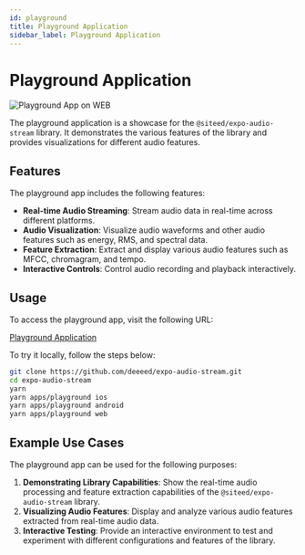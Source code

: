 ```yaml
---
id: playground
title: Playground Application
sidebar_label: Playground Application
---
```


# Playground Application

![Playground App on WEB](/img/playground_web.png)

The playground application is a showcase for the `@siteed/expo-audio-stream` library. It demonstrates the various features of the library and provides visualizations for different audio features.


## Features

The playground app includes the following features:

- **Real-time Audio Streaming**: Stream audio data in real-time across different platforms.
- **Audio Visualization**: Visualize audio waveforms and other audio features such as energy, RMS, and spectral data.
- **Feature Extraction**: Extract and display various audio features such as MFCC, chromagram, and tempo.
- **Interactive Controls**: Control audio recording and playback interactively.

## Usage

To access the playground app, visit the following URL:

[Playground Application](https://deeeed.github.io/expo-audio-stream/playground/)

To try it locally, follow the steps below:

```bash
git clone https://github.com/deeeed/expo-audio-stream.git
cd expo-audio-stream
yarn
yarn apps/playground ios
yarn apps/playground android
yarn apps/playground web
```

## Example Use Cases

The playground app can be used for the following purposes:

1. **Demonstrating Library Capabilities**: Show the real-time audio processing and feature extraction capabilities of the `@siteed/expo-audio-stream` library.
2. **Visualizing Audio Features**: Display and analyze various audio features extracted from real-time audio data.
3. **Interactive Testing**: Provide an interactive environment to test and experiment with different configurations and features of the library.
